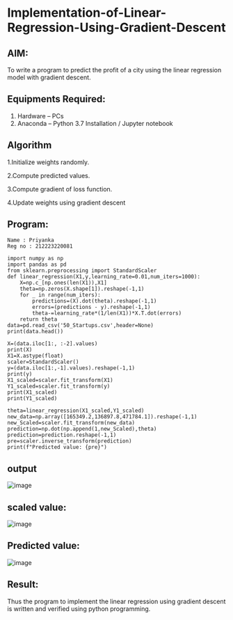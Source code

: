 # Implementation-of-Linear-Regression-Using-Gradient-Descent

## AIM:
To write a program to predict the profit of a city using the linear regression model with gradient descent.

## Equipments Required:
1. Hardware – PCs
2. Anaconda – Python 3.7 Installation / Jupyter notebook

   
## Algorithm

1.Initialize weights randomly.

2.Compute predicted values.

3.Compute gradient of loss function.

4.Update weights using gradient descent


## Program:
```
Name : Priyanka 
Reg no : 212223220081
```
```
import numpy as np
import pandas as pd
from sklearn.preprocessing import StandardScaler
def linear_regression(X1,y,learning_rate=0.01,num_iters=1000):
    X=np.c_[np.ones(len(X1)),X1]
    theta=np.zeros(X.shape[1]).reshape(-1,1)
    for _ in range(num_iters):
        predictions=(X).dot(theta).reshape(-1,1)
        errors=(predictions - y).reshape(-1,1)
        theta-=learning_rate*(1/len(X1))*X.T.dot(errors)
    return theta
data=pd.read_csv('50_Startups.csv',header=None)
print(data.head())
```
```
X=(data.iloc[1:, :-2].values)
print(X)
X1=X.astype(float)
scaler=StandardScaler()
y=(data.iloc[1:,-1].values).reshape(-1,1)
print(y)
X1_scaled=scaler.fit_transform(X1)
Y1_scaled=scaler.fit_transform(y)
print(X1_scaled)
print(Y1_scaled)
```
```
theta=linear_regression(X1_scaled,Y1_scaled)
new_data=np.array([165349.2,136897.8,471784.1]).reshape(-1,1)
new_Scaled=scaler.fit_transform(new_data)
prediction=np.dot(np.append(1,new_Scaled),theta)
prediction=prediction.reshape(-1,1)
pre=scaler.inverse_transform(prediction)
print(f"Predicted value: {pre}")
```
## output
![image](https://github.com/user-attachments/assets/de7eea6c-4cda-4d7d-b291-b99867cb363c)

## scaled value:
![image](https://github.com/user-attachments/assets/b4a12491-c3de-4c03-b2b8-abc94daedee1)


## Predicted value:
![image](https://github.com/user-attachments/assets/10e883b5-e098-4a5a-b3b9-d8c5569ede53)

## Result:
Thus the program to implement the linear regression using gradient descent is written and verified using python programming.
